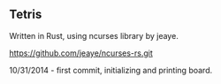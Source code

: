 ## Tetris

Written in Rust, using ncurses library by jeaye.

https://github.com/jeaye/ncurses-rs.git

10/31/2014 - first commit, initializing and printing board.
